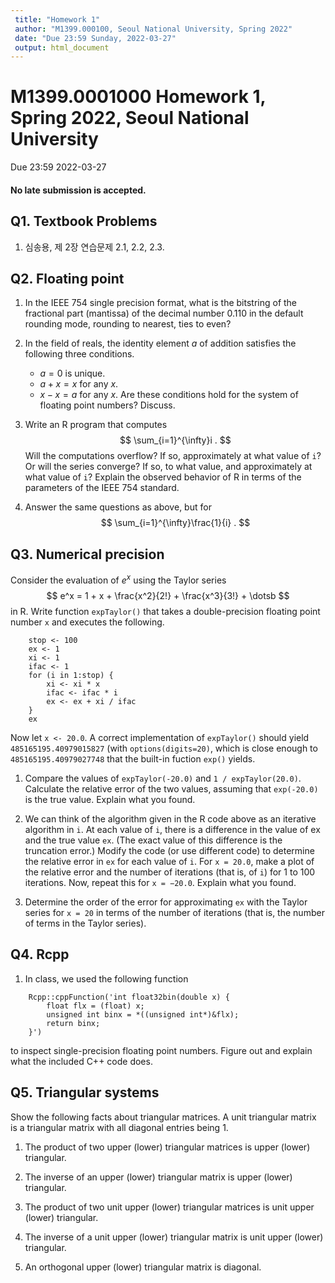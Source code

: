 ```yaml
---
 title: "Homework 1"
 author: "M1399.000100, Seoul National University, Spring 2022"
 date: "Due 23:59 Sunday, 2022-03-27"
 output: html_document
---
```


# M1399.0001000 Homework 1, Spring 2022, Seoul National University
Due 23:59 2022-03-27

#### **No late submission is accepted**. 


## Q1. Textbook Problems

1. 심송용, 제 2장 연습문제 2.1, 2.2, 2.3.


## Q2. Floating point

1. In the IEEE 754 single precision format, what is the bitstring of the fractional part (mantissa) of the decimal number 0.110 in the default rounding mode, rounding to nearest, ties to even?

1. In the field of reals, the identity element $a$ of addition satisfies the following three conditions.
    + $a = 0$ is unique.
    + $a + x = x$ for any $x$. 
    + $x − x = a$ for any $x$.
Are these conditions hold for the system of floating point numbers? Discuss.

1. Write an R program that computes
$$
    \sum_{i=1}^{\infty}i
    .
$$
Will the computations overflow? If so, approximately at what value of `i`? Or will the series converge? If so, to what value, and approximately at what value of `i`? Explain the observed behavior of R in terms of the parameters of the IEEE 754 standard.

1. Answer the same questions as above, but for
$$
    \sum_{i=1}^{\infty}\frac{1}{i}
    .
$$


## Q3. Numerical precision

Consider the evaluation of $e^x$ using the Taylor series
$$
    e^x = 1 + x + \frac{x^2}{2!} + \frac{x^3}{3!} + \dotsb
$$
in R. Write function `expTaylor()` that takes a double-precision floating point number `x` and executes the following.

```
	stop <- 100
	ex <- 1
	xi <- 1
	ifac <- 1
	for (i in 1:stop) {
		xi <- xi * x
		ifac <- ifac * i
		ex <- ex + xi / ifac
	}
	ex
```

Now let `x <- 20.0`. A correct implementation of `expTaylor()` should yield `485165195.40979015827` (with `options(digits=20)`, which is close enough to `485165195.40979027748` that the built-in fuction `exp()` yields.

1. Compare the values of `expTaylor(-20.0)` and `1 / expTaylor(20.0)`. Calculate the relative error of the two values, assuming that `exp(-20.0)` is the true value. Explain what you found.

1. We can think of the algorithm given in the R code above as an iterative algorithm in `i`. At each value of `i`, there is a difference in the value of ex and the true value `ex`. (The exact value of this difference is the truncation error.) Modify the code (or use different code) to determine the relative error in `ex` for each value of `i`. For `x = 20.0`, make a plot of the relative error and the number of iterations (that is, of `i`) for 1 to 100 iterations. Now, repeat this for `x = −20.0`. Explain what you found.

1. Determine the order of the error for approximating `ex` with the Taylor series for `x = 20` in terms of the number of iterations (that is, the number of terms in the Taylor series).


		
## Q4. Rcpp

1. In class, we used the following function

```
	Rcpp::cppFunction('int float32bin(double x) {
    	float flx = (float) x; 
    	unsigned int binx = *((unsigned int*)&flx); 
    	return binx; 
	}')
```

to inspect single-precision floating point numbers. 
Figure out and explain what the included C++ code does.

## Q5. Triangular systems

Show the following facts about triangular matrices. A unit triangular matrix is a triangular matrix with all diagonal entries being 1.

1. The product of two upper (lower) triangular matrices is upper (lower) triangular.

2. The inverse of an upper (lower) triangular matrix is upper (lower) triangular.

3. The product of two unit upper (lower) triangular matrices is unit upper (lower) triangular.

4. The inverse of a unit upper (lower) triangular matrix is unit upper (lower) triangular.

5. An orthogonal upper (lower) triangular matrix is diagonal.

